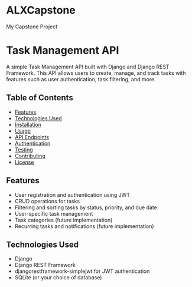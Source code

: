 # ALXCapstone
My Capstone Project
# Task Management API

A simple Task Management API built with Django and Django REST Framework. This API allows users to create, manage, and track tasks with features such as user authentication, task filtering, and more.

## Table of Contents

- [Features](#features)
- [Technologies Used](#technologies-used)
- [Installation](#installation)
- [Usage](#usage)
- [API Endpoints](#api-endpoints)
- [Authentication](#authentication)
- [Testing](#testing)
- [Contributing](#contributing)
- [License](#license)

## Features

- User registration and authentication using JWT
- CRUD operations for tasks
- Filtering and sorting tasks by status, priority, and due date
- User-specific task management
- Task categories (future implementation)
- Recurring tasks and notifications (future implementation)

## Technologies Used

- Django
- Django REST Framework
- djangorestframework-simplejwt for JWT authentication
- SQLite (or your choice of database)